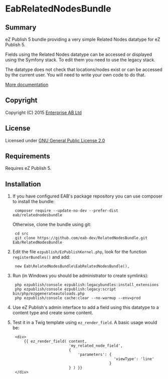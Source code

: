 EabRelatedNodesBundle
=====================

Summary
-------
eZ Publish 5 bundle providing a very simple Related Nodes datatype for eZ Publish 5.

Fields using the Related Nodes datatype can be accessed or displayed using the
Symfony stack. To edit them you need to use the legacy stack.

The datatype does not check that locations/nodes exist or can be accessed by the
current user. You will need to write your own code to do that.

[More documentation](ezpublish_legacy/relatednodes/README.md)

Copyright
---------
Copyright (C) 2015 [Enterprise AB Ltd](http://eab.uk/)

License
-------
Licensed under [GNU General Public License 2.0](http://www.gnu.org/licenses/gpl-2.0.html)

Requirements
------------
Requires eZ Publish 5.

Installation
------------

1. If you have configured EAB's package repository you can use composer to install the bundle:

        composer require --update-no-dev --prefer-dist eab/relatednodesbundle

   Otherwise, clone the bundle using git:

        cd src
        git clone https://github.com/eab-dev/RelatedNodesBundle.git Eab/RelatedNodesBundle

2. Edit the file `ezpublish/EzPublishKernel.php`, look for the function `registerBundles()` and add:

        new Eab\RelatedNodesBundle\EabRelatedNodesBundle(),

3. Run (in Windows you should be administrator to create symlinks):

        php ezpublish/console ezpublish:legacybundles:install_extensions
        php ezpublish/console ezpublish:legacy:script bin/php/ezpgenerateautoloads.php
        php ezpublish/console cache:clear --no-warmup --env=prod

4. Use eZ Publish's admin interface to add a field using this datatype to a content type and create some content.

5. Test it in a Twig template using `ez_render_field`. A basic usage would be:

        <div>
            {{ ez_render_field( content,
                                'my_related_node_field',
                                {
                                    'parameters': {
                                                    'viewType': 'line'
                                                  }
                                } ) }}
        </div>
